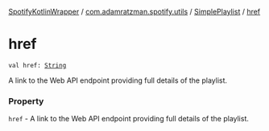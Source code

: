 [SpotifyKotlinWrapper](../../index.md) / [com.adamratzman.spotify.utils](../index.md) / [SimplePlaylist](index.md) / [href](./href.md)

# href

`val href: `[`String`](https://kotlinlang.org/api/latest/jvm/stdlib/kotlin/-string/index.html)

A link to the Web API endpoint providing full details of the playlist.

### Property

`href` - A link to the Web API endpoint providing full details of the playlist.